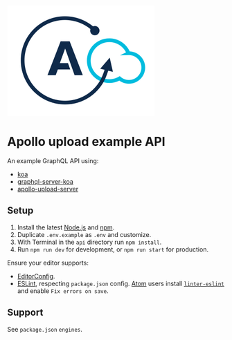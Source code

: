 ![Apollo upload logo](../apollo-upload-logo.svg)

# Apollo upload example API

An example GraphQL API using:

- [koa](https://www.npmjs.com/package/koa)
- [graphql-server-koa](https://www.npmjs.com/package/graphql-server-koa)
- [apollo-upload-server](https://www.npmjs.com/package/apollo-upload-server)

## Setup

1. Install the latest [Node.js](https://nodejs.org) and [npm](https://npmjs.com).
2. Duplicate `.env.example` as `.env` and customize.
3. With Terminal in the `api` directory run `npm install`.
4. Run `npm run dev` for development, or `npm run start` for production.

Ensure your editor supports:

- [EditorConfig](http://editorconfig.org).
- [ESLint](http://eslint.org), respecting `package.json` config. [Atom](https://atom.io) users install [`linter-eslint`](https://atom.io/packages/linter-eslint) and enable `Fix errors on save`.

## Support

See `package.json` `engines`.
